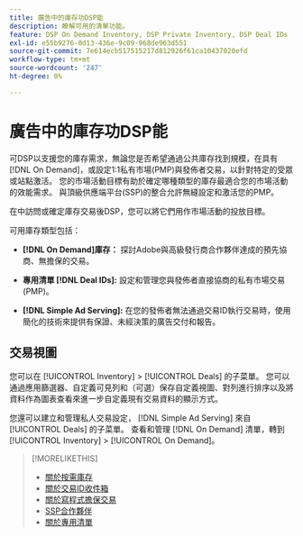 ```yaml
---
title: 廣告中的庫存功DSP能
description: 瞭解可用的清單功能。
feature: DSP On Demand Inventory, DSP Private Inventory, DSP Deal IDs
exl-id: e55b9276-0d13-436e-9c09-968de963d551
source-git-commit: 7e614ecb517515217d812926f61ca10437820efd
workflow-type: tm+mt
source-wordcount: '247'
ht-degree: 0%

---
```


# 廣告中的庫存功DSP能

可DSP以支援您的庫存需求，無論您是否希望通過公共庫存找到規模，在具有 [!DNL On Demand]，或設定1:1私有市場(PMP)與發佈者交易，以針對特定的受眾或站點激活。 您的市場活動目標有助於確定哪種類型的庫存最適合您的市場活動的效能需求。 與頂級供應端平台(SSP)的整合允許無縫設定和激活您的PMP。

在中訪問或確定庫存交易後DSP，您可以將它們用作市場活動的投放目標。

可用庫存類型包括：

* **[!DNL On Demand]庫存：** 探討Adobe與高級發行商合作夥伴達成的預先協商、無擔保的交易。

* **專用清單 [!DNL Deal IDs]:** 設定和管理您與發佈者直接協商的私有市場交易(PMP)。

* **[!DNL Simple Ad Serving]:** 在您的發佈者無法通過交易ID執行交易時，使用簡化的技術來提供有保證、未經決策的廣告交付和報告。

## 交易視圖

您可以在 [!UICONTROL Inventory] > [!UICONTROL Deals] 的子菜單。 您可以通過應用篩選器、自定義可見列和（可選）保存自定義視圖、對列進行排序以及將資料作為圖表查看來進一步自定義現有交易資料的顯示方式。

您還可以建立和管理私人交易設定， [!DNL Simple Ad Serving] 來自 [!UICONTROL Deals] 的子菜單。 查看和管理 [!DNL On Demand] 清單，轉到 [!UICONTROL Inventory] > [!UICONTROL On Demand]。

>[!MORELIKETHIS]
>
>* [關於按需庫存](on-demand-inventory-about.md)
>* [關於交易ID收件箱](deal-id-inbox-about.md)
>* [關於寫程式擔保交易](programmatic-guaranteed-about.md)
>* [SSP合作夥伴](ssp-partners.md)
>* [關於專用清單](private-inventory-about.md)


